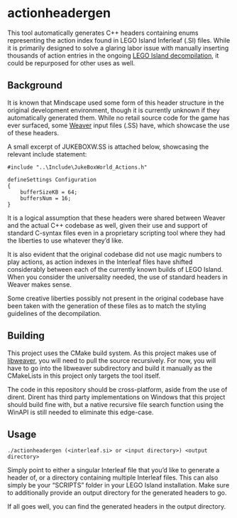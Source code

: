 # actionheadergen

This tool automatically generates C++ headers containing enums representing the action index found in LEGO Island Inferleaf (.SI) files. While it is primarily designed to solve a glaring labor issue with manually inserting thousands of action entries in the ongoing [LEGO Island decompilation](https://github.com/isledecomp/isle), it could be repurposed for other uses as well.

## Background

It is known that Mindscape used some form of this header structure in the original development environment, though it is currently unknown if they automatically generated them. While no retail source code for the game has ever surfaced, some [Weaver](https://www.legoisland.org/wiki/Weaver) input files (.SS) have, which showcase the use of these headers.

A small excerpt of JUKEBOXW.SS is attached below, showcasing the relevant include statement:

```
#include "..\Include\JukeBoxWorld_Actions.h"

defineSettings Configuration
{
    bufferSizeKB = 64;
    buffersNum = 16;
}
```

It is a logical assumption that these headers were shared between Weaver and the actual C++ codebase as well, given their use and support of standard C-syntax files even in a proprietary scripting tool where they had the liberties to use whatever they’d like.

It is also evident that the original codebase did not use magic numbers to play actions, as action indexes in the Interleaf files have shifted considerably between each of the currently known builds of LEGO Island. When you consider the universality needed, the use of standard headers in Weaver makes sense.

Some creative liberties possibly not present in the original codebase have been taken with the generation of these files as to match the styling guidelines of the decompilation.

## Building

This project uses the CMake build system. As this project makes use of [libweaver](https://github.com/isledecomp/SIEdit), you will need to pull the source recursively. For now, you will have to go into the libweaver subdirectory and build it manually as the CMakeLists in this project only targets the tool itself.

The code in this repository should be cross-platform, aside from the use of dirent. Dirent has third party implementations on Windows that this project should build fine with, but a native recursive file search function using the WinAPI is still needed to eliminate this edge-case.

## Usage

`./actionheadergen (<interleaf.si> or <input directory>) <output directory>`

Simply point to either a singular Interleaf file that you’d like to generate a header of, or a directory containing multiple Interleaf files. This can also simply be your “SCRIPTS” folder in your LEGO Island installation. Make sure to additionally provide an output directory for the generated headers to go.

If all goes well, you can find the generated headers in the output directory.